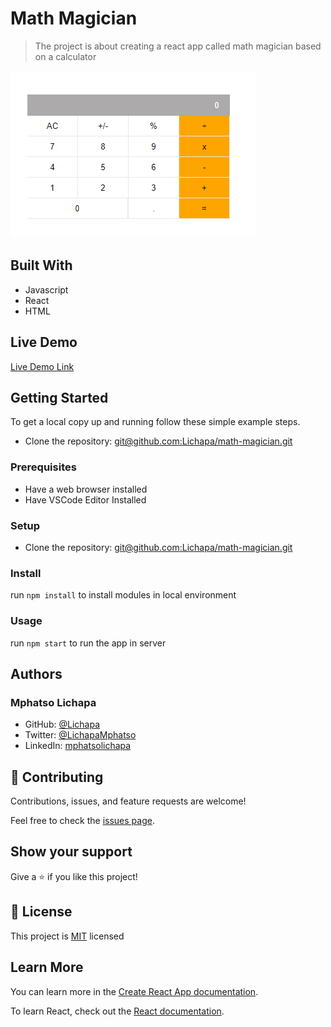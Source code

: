 # Math Magician

> The project is about creating a react app called math magician based on a calculator

![screenshot](./screenshot.png)

## Built With

- Javascript
- React
- HTML
## Live Demo

[Live Demo Link](https://lichapa-mathmagician.netlify.app/)


## Getting Started
To get a local copy up and running follow these simple example steps.

- Clone the repository: [git@github.com:Lichapa/math-magician.git](git@github.com:Lichapa/math-magician.git)
### Prerequisites
- Have a web browser installed
- Have VSCode Editor Installed
### Setup
- Clone the repository: [git@github.com:Lichapa/math-magician.git](git@github.com:Lichapa/math-magician.git)
### Install
run `npm install` to install modules in local environment
### Usage
run `npm start` to run the app in server
## Authors
### Mphatso Lichapa
- GitHub: [@Lichapa](https://github.com/Lichapa)
- Twitter: [@LichapaMphatso](https://twitter.com/LichapaMphatso)
- LinkedIn: [mphatsolichapa](https://www.linkedin.com/in/mphatsolichapa)


## 🤝 Contributing

Contributions, issues, and feature requests are welcome!

Feel free to check the [issues page](../../issues/).

## Show your support

Give a ⭐️ if you like this project!

## 📝 License

This project is [MIT](https://mit-license.org/) licensed


## Learn More

You can learn more in the [Create React App documentation](https://facebook.github.io/create-react-app/docs/getting-started).

To learn React, check out the [React documentation](https://reactjs.org/).









